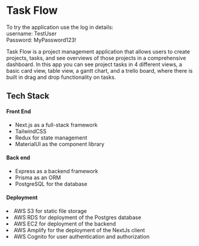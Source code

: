 <h1>Task Flow</h1>
<p>To try the application use the log in details: <br> username: TestUser <br> Password: MyPassword123!</p>
<p>Task Flow is a project management application that allows users to create projects, tasks, and see overviews of those projects in a comprehensive dashboard. 
  In this app you can see project tasks in 4 different views, a basic card view, table view, a gantt chart, and a trello board, where there is built in drag and drop functionality on tasks.</p>
<h2>Tech Stack</h2>
<h4>Front End</h4>
<ul>
  <li>Next.js as a full-stack framework</li>
  <li>TailwindCSS</li>
  <li>Redux for state management</li>
  <li>MaterialUI as the component library</li>
  
</ul>
<h4>Back end</h4>
<ul>
  <li>Express as a backend framework</li>
  <li>Prisma as an ORM</li>
  <li>PostgreSQL for the database</li>
</ul>
<h4>Deployment</h4>
<li>AWS S3 for static file storage</li>
<li>AWS RDS for deployment of the Postgres database</li>
<li>AWS EC2 for deployment of the backend</li>
<li>AWS Amplify for the deployment of the NextJs client</li>
<li>AWS Cognito for user authentication and authorization</li>
